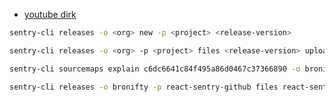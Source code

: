 - [youtube dirk](https://www.youtube.com/watch?v=lI2kv3t8A0g&list=PLOwEowqdeNMr-cq9dH1AKvehShd6WfYxC&index=7)

```bash
sentry-cli releases -o <org> new -p <project> <release-version>

sentry-cli releases -o <org> -p <project> files <release-version> upload-sourcemaps <path-to-sourcemaps-folder-eg-./dist/assets>

sentry-cli sourcemaps explain c6dc6641c84f495a86d0467c37366890 -o bronifty -p react-sentry-github

sentry-cli releases -o bronifty -p react-sentry-github files react-sentry-github@1.0.0 upload-sourcemaps ./dist/assets --url-prefix '~/assets'
```



